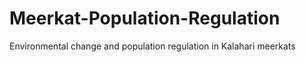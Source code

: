 # Meerkat-Population-Regulation
Environmental change and population regulation in Kalahari meerkats

